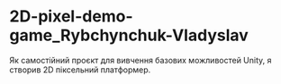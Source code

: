 # 2D-pixel-demo-game_Rybchynchuk-Vladyslav
Як самостійний проєкт для вивчення базових можливостей Unity, я створив 2D піксельний платформер.
